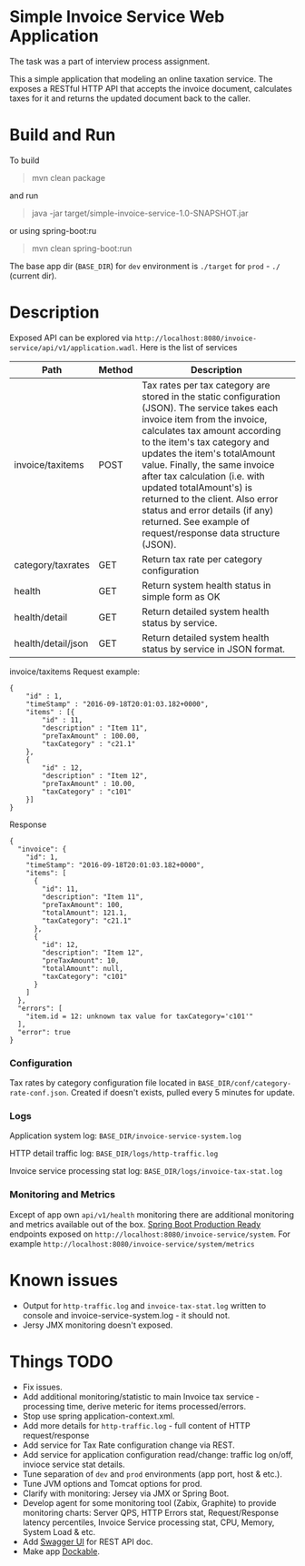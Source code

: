 Simple Invoice Service Web Application
======================================
The task was a part of interview process assignment.

This a simple application that modeling an online taxation service. The exposes a RESTful HTTP API that accepts the invoice document, calculates taxes for it and returns the updated document back to the caller.

Build and Run
=============
To build 
> mvn clean package

and run 
> java -jar target/simple-invoice-service-1.0-SNAPSHOT.jar

or using spring-boot:ru
> mvn clean spring-boot:run

The base app dir (`BASE_DIR`) for `dev` environment is `./target` for `prod` - `./` (current dir).

Description
===========
Exposed API can be explored via `http://localhost:8080/invoice-service/api/v1/application.wadl`.
Here is the list of services 

Path |  Method | Description
------------ | ----------------- | -------------
invoice/taxitems | POST | Tax rates per tax category are stored in the static configuration (JSON). The service takes each invoice item from the invoice, calculates tax amount according to the item's tax category and updates the item's totalAmount value. Finally, the same invoice after tax calculation (i.e. with updated totalAmount's) is returned to the client. Also error status and error details (if any) returned. See example of request/response data structure (JSON).
category/taxrates | GET | Return tax rate per category configuration 
health | GET | Return system health status in simple form as OK|WARNING|ERROR.
health/detail | GET | Return detailed system health status by service.
health/detail/json | GET | Return detailed system health status by service in JSON format.

invoice/taxitems Request example:
```
{
    "id" : 1,
    "timeStamp" : "2016-09-18T20:01:03.182+0000",
    "items" : [{
        "id" : 11,
        "description" : "Item 11",
        "preTaxAmount" : 100.00,
        "taxCategory" : "c21.1"
    },
    {
        "id" : 12,
        "description" : "Item 12",
        "preTaxAmount" : 10.00,
        "taxCategory" : "c101"
    }]
}
```
Response 
```
{
  "invoice": {
    "id": 1,
    "timeStamp": "2016-09-18T20:01:03.182+0000",
    "items": [
      {
        "id": 11,
        "description": "Item 11",
        "preTaxAmount": 100,
        "totalAmount": 121.1,
        "taxCategory": "c21.1"
      },
      {
        "id": 12,
        "description": "Item 12",
        "preTaxAmount": 10,
        "totalAmount": null,
        "taxCategory": "c101"
      }
    ]
  },
  "errors": [
    "item.id = 12: unknown tax value for taxCategory='c101'"
  ],
  "error": true
}
```
### Configuration
Tax rates by category configuration file located in `BASE_DIR/conf/category-rate-conf.json`.
Created if doesn't exists, pulled every 5 minutes for update. 
### Logs
Application system log: `BASE_DIR/invoice-service-system.log`

HTTP detail traffic log: `BASE_DIR/logs/http-traffic.log`

Invoice service processing stat log: `BASE_DIR/logs/invoice-tax-stat.log`

### Monitoring and Metrics 
Except of app own `api/v1/health` monitoring there are additional monitoring and metrics available out of the box. 
[Spring Boot Production Ready](http://docs.spring.io/spring-boot/docs/current/reference/html/production-ready-endpoints.html) endpoints exposed on `http://localhost:8080/invoice-service/system`.
For example `http://localhost:8080/invoice-service/system/metrics`

Known issues
============
* Output for `http-traffic.log` and `invoice-tax-stat.log` written to console and invoice-service-system.log - it should not.
* Jersy JMX monitoring doesn't exposed.

Things TODO
============
* Fix issues.
* Add additional monitoring/statistic to main Invoice tax service - processing time, derive meteric for items processed/errors.
* Stop use spring application-context.xml.
* Add more details for `http-traffic.log` - full content of HTTP request/response 
* Add service for Tax Rate configuration change via REST.
* Add service for application configuration read/change: traffic log on/off, invioce service stat details.
* Tune separation of `dev` and `prod` environments (app port, host & etc.).
* Tune JVM options and Tomcat options for prod.
* Clarify with monitoring: Jersey via JMX or Spring Boot.
* Develop agent for some monitoring tool (Zabix, Graphite) to provide monitoring charts: Server QPS, HTTP Errors stat, Request/Response latency percentiles, Invoice Service processing stat, CPU, Memory, System Load & etc.
* Add [Swagger UI](http://swagger.io/) for REST API doc.
* Make app [Dockable](http://docker.com).
